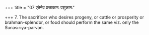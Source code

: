 +++
title = "07 एतेनैव प्रजाकामः पशुकामः"

+++
7. The sacrificer who desires progeny, or cattle or prosperity or brahman-splendor, or food should perform the same viz. only the Śunasīrīya-parvan.
